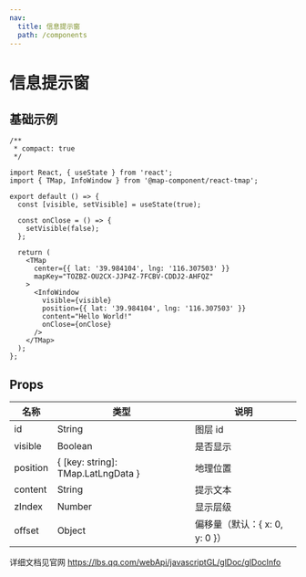 ```yaml
---
nav:
  title: 信息提示窗
  path: /components
---
```


# 信息提示窗

## 基础示例

```tsx
/**
 * compact: true
 */

import React, { useState } from 'react';
import { TMap, InfoWindow } from '@map-component/react-tmap';

export default () => {
  const [visible, setVisible] = useState(true);

  const onClose = () => {
    setVisible(false);
  };

  return (
    <TMap
      center={{ lat: '39.984104', lng: '116.307503' }}
      mapKey="TOZBZ-OU2CX-JJP4Z-7FCBV-CDDJ2-AHFQZ"
    >
      <InfoWindow
        visible={visible}
        position={{ lat: '39.984104', lng: '116.307503' }}
        content="Hello World!"
        onClose={onClose}
      />
    </TMap>
  );
};
```

## Props

| 名称     | 类型                               | 说明                           |
| -------- | ---------------------------------- | ------------------------------ |
| id       | String                             | 图层 id                        |
| visible  | Boolean                            | 是否显示                       |
| position | { [key: string]: TMap.LatLngData } | 地理位置                       |
| content  | String                             | 提示文本                       |
| zIndex   | Number                             | 显示层级                       |
| offset   | Object                             | 偏移量（默认：{ x: 0, y: 0 }） |

详细文档见官网 https://lbs.qq.com/webApi/javascriptGL/glDoc/glDocInfo
